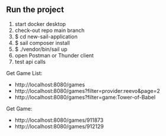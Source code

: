 ## Run the project

1. start docker desktop
2. check-out repo main branch 
3. $ cd new-sail-application
4. $ sail composer install
5. $ ./vendor/bin/sail up
6. open Postman or Thunder client
7. test api calls

Get Game List:
- http://localhost:8080/games
- http://localhost:8080/games?filter=provider:reevo&page=2
- http://localhost:8080/games?filter=game:Tower-of-Babel

Get Game:
- http://localhost:8080/games/911873
- http://localhost:8080/games/912129
